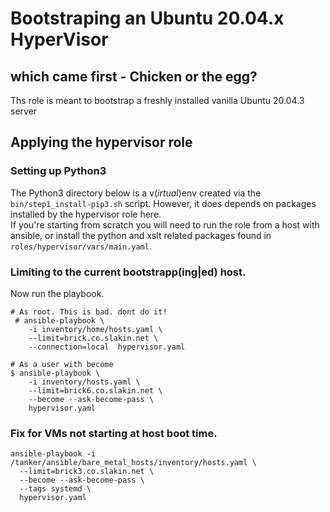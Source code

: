 # Bootstraping an Ubuntu 20.04.x HyperVisor

## which came first - Chicken or the egg?
Ths role is meant to bootstrap a freshly installed vanilla Ubuntu 20.04.3 server

## Applying the hypervisor role
### Setting up Python3 
The Python3 directory below is a v(_irtual_)env created via the `bin/step1_install-pip3.sh` script. However, it does depends on packages installed by the hypervisor role here.  
If you're starting from scratch you will need to run the role from a host with ansible, or install the python and xslt related packages found in `roles/hypervisor/vars/main.yaml`.  


### Limiting to the current bootstrapp(ing|ed) host.
Now run the playbook.
```
# As root. This is bad. dont do it!
 # ansible-playbook \
    -i inventory/home/hosts.yaml \
    --limit=brick.co.slakin.net \
    --connection=local  hypervisor.yaml  

# As a user with become
$ ansible-playbook \
    -i inventory/hosts.yaml \
    --limit=brick6.co.slakin.net \
    --become --ask-become-pass \
    hypervisor.yaml

```

### Fix for VMs not starting at host boot time.
```
ansible-playbook -i /tanker/ansible/bare_metal_hosts/inventory/hosts.yaml \
  --limit=brick3.co.slakin.net \
  --become --ask-become-pass \
  --tags systemd \
  hypervisor.yaml
```

